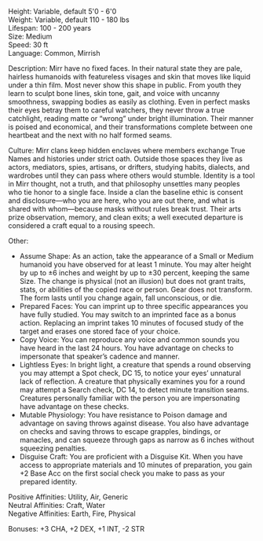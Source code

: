 Height: Variable, default 5'0 - 6'0  
Weight: Variable, default 110 - 180 lbs  
Lifespan: 100 - 200 years  
Size: Medium  
Speed: 30 ft  
Language: Common, Mirrish

Description: Mirr have no fixed faces. In their natural state they are pale, hairless humanoids with featureless visages and skin that moves like liquid under a thin film. Most never show this shape in public. From youth they learn to sculpt bone lines, skin tone, gait, and voice with uncanny smoothness, swapping bodies as easily as clothing. Even in perfect masks their eyes betray them to careful watchers, they never throw a true catchlight, reading matte or “wrong” under bright illumination. Their manner is poised and economical, and their transformations complete between one heartbeat and the next with no half formed seams.

Culture: Mirr clans keep hidden enclaves where members exchange True Names and histories under strict oath. Outside those spaces they live as actors, mediators, spies, artisans, or drifters, studying habits, dialects, and wardrobes until they can pass where others would stumble. Identity is a tool in Mirr thought, not a truth, and that philosophy unsettles many peoples who tie honor to a single face. Inside a clan the baseline ethic is consent and disclosure—who you are here, who you are out there, and what is shared with whom—because masks without rules break trust. Their arts prize observation, memory, and clean exits; a well executed departure is considered a craft equal to a rousing speech.

Other:
- Assume Shape: As an action, take the appearance of a Small or Medium humanoid you have observed for at least 1 minute. You may alter height by up to ±6 inches and weight by up to ±30 percent, keeping the same Size. The change is physical (not an illusion) but does not grant traits, stats, or abilities of the copied race or person. Gear does not transform. The form lasts until you change again, fall unconscious, or die.
- Prepared Faces: You can imprint up to three specific appearances you have fully studied. You may switch to an imprinted face as a bonus action. Replacing an imprint takes 10 minutes of focused study of the target and erases one stored face of your choice.
- Copy Voice: You can reproduce any voice and common sounds you have heard in the last 24 hours. You have advantage on checks to impersonate that speaker’s cadence and manner.
- Lightless Eyes: In bright light, a creature that spends a round observing you may attempt a Spot check, DC 15, to notice your eyes’ unnatural lack of reflection. A creature that physically examines you for a round may attempt a Search check, DC 14, to detect minute transition seams. Creatures personally familiar with the person you are impersonating have advantage on these checks.
- Mutable Physiology: You have resistance to Poison damage and advantage on saving throws against disease. You also have advantage on checks and saving throws to escape grapples, bindings, or manacles, and can squeeze through gaps as narrow as 6 inches without squeezing penalties.
- Disguise Craft: You are proficient with a Disguise Kit. When you have access to appropriate materials and 10 minutes of preparation, you gain +2 Base Acc on the first social check you make to pass as your prepared identity.

Positive Affinities: Utility, Air, Generic  
Neutral Affinities: Craft, Water  
Negative Affinities: Earth, Fire, Physical  

Bonuses: +3 CHA, +2 DEX, +1 INT, -2 STR